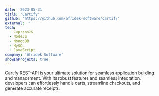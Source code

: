 ```yaml
---
date: '2023-05-31'
title: 'Cartify'
github: 'https://github.com/afridek-software/cartify'
external: ''
tech:
  - ExpressJS
  - NodeJS
  - MongoDB
  - MySQL
  - JavaScript
company: 'Afridek Software'
showInProjects: true
---
```


Cartify REST-API is your ultimate solution for seamless application building and management. With its robust features and seamless integration, developers can effortlessly handle carts, streamline checkouts, and generate accurate receipts.
